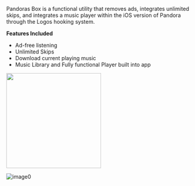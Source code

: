 Pandoras Box is a functional utility that removes ads, integrates unlimited skips, and integrates a music player within the iOS version of Pandora through the Logos hooking system.

**Features Included**
* Ad-free listening
* Unlimited Skips
* Download current playing music
* Music Library and Fully functional Player built into app  

<img src="https://user-images.githubusercontent.com/41803725/114983171-1f4cf000-9e45-11eb-9988-1fa521e00e02.jpg" width=250>  

![image0](https://user-images.githubusercontent.com/41803725/114983144-19570f00-9e45-11eb-8d32-9170b126d4cd.jpg)
